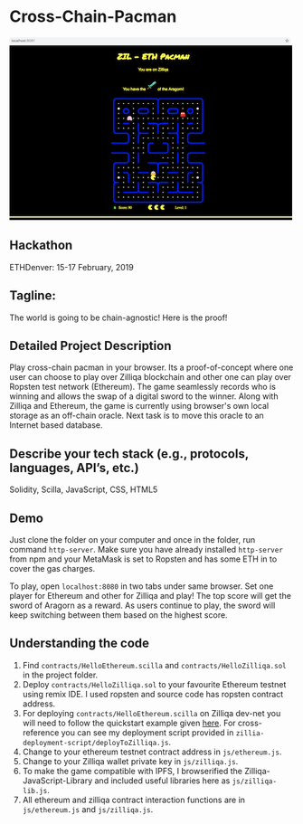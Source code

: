 # Cross-Chain-Pacman

![Screenshot](screenshot.png)

## Hackathon
ETHDenver: 15-17 February, 2019

## Tagline:
The world is going to be chain-agnostic! Here is the proof!


## Detailed Project Description
Play cross-chain pacman in your browser. Its a proof-of-concept where one user can choose to play over Zilliqa blockchain and other one can play over Ropsten test network (Ethereum). The game seamlessly records who is winning and allows the swap of a digital sword to the winner. Along with Zilliqa and Ethereum, the game is currently using browser's own local storage as an off-chain oracle. Next task is to move this oracle to an Internet based database.


## Describe your tech stack (e.g., protocols, languages, API’s, etc.)
Solidity, Scilla, JavaScript, CSS, HTML5

## Demo
Just clone the folder on your computer and once in the folder, run command `http-server`. Make sure you have already installed `http-server` from npm and your MetaMask is set to Ropsten and has some ETH in to cover the gas charges.

To play, open `localhost:8080` in two tabs under same browser. Set one player for Ethereum and other for Zilliqa and play! The top score will get the sword of Aragorn as a reward. As users continue to play, the sword will keep switching between them based on the highest score.

## Understanding the code

1. Find `contracts/HelloEthereum.scilla` and `contracts/HelloZilliqa.sol` in the project folder.
2. Deploy `contracts/HelloZilliqa.sol` to your favourite Ethereum testnet using remix IDE. I used ropsten and source code has ropsten contract address.
3. For deploying `contracts/HelloEthereum.scilla` on Zilliqa dev-net you will need to follow the quickstart example given [here](https://github.com/Zilliqa/Zilliqa-JavaScript-Library). For cross-reference you can see my deployment script provided in `zillia-deployment-script/deployToZilliqa.js`.
4. Change to your ethereum testnet contract address in `js/ethereum.js`.
5. Change to your Zilliqa wallet private key in `js/zilliqa.js`.
6. To make the game compatible with IPFS, I browserified the Zilliqa-JavaScript-Library and included useful libraries here as `js/zilliqa-lib.js`.
7. All ethereum and zilliqa contract interaction functions are in `js/ethereum.js` and `js/zilliqa.js`.
